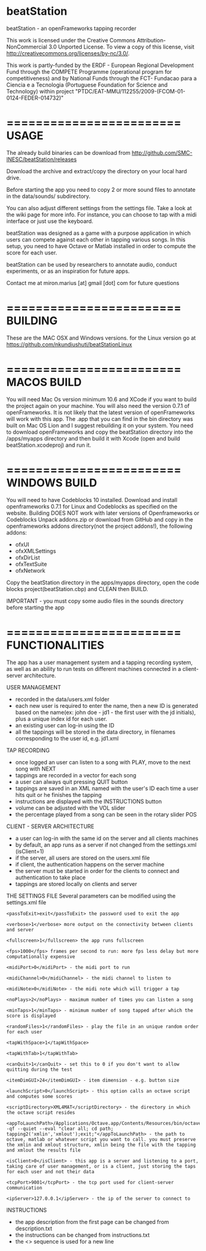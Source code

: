 beatStation
===========

beatStation - an openFrameworks tapping recorder

This work is licensed under the Creative Commons Attribution-NonCommercial 3.0 Unported License. To view a copy of this license, visit http://creativecommons.org/licenses/by-nc/3.0/.

This work is partly-funded by the ERDF - European Regional Development Fund through the COMPETE Programme (operational program for competitiveness) and by National Funds through the FCT-  Fundacao para a Ciencia e a Tecnologia (Portuguese Foundation for Science and Technology) within project "PTDC/EAT-MMU/112255/2009-(FCOM-01-0124-FEDER-014732)"

========================
USAGE
========================

The already build binaries can be download from http://github.com/SMC-INESC/beatStation/releases

Download the archive and extract/copy the directory on your local hard drive. 

Before starting the app you need to copy 2 or more sound files to annotate in the data/sounds/ subdirectory. 

You can also adjust different settings from the settings file. Take a look at the wiki page for more info. For instance, you can choose to tap with a midi interface or just use the keyboard. 

beatStation was designed as a game with a purpose application in which users can compete against each other in tapping various songs. In this setup, you need to have Octave or Matlab installed in order to compute the score for each user.

beatStation can be used by researchers to annotate audio, conduct experiments, or as an inspiration for future apps.

Contact me at miron.marius [at] gmail [dot] com for future questions


========================
BUILDING 
========================

These are the MAC OSX and Windows versions. for the Linux version go at https://github.com/nkundiushuti/beatStationLinux

========================
MACOS BUILD
========================

You will need Mac Os version minimum 10.6 and XCode if you want to build the project again on your machine. You will also need the version 0.7.1 of openFrameworks. It is not likely that the latest version of openFrameworks will work with this app.
The .app that you can find in the bin directory was built on Mac OS Lion and I suggest rebuilding it on your system. 
You need to download openFrameworks and copy the beatStation directory into the /apps/myapps directory and then build it with Xcode (open and build beatStation.xcodeproj) and run it.

========================
WINDOWS BUILD
========================

You will need to have Codeblocks 10 installed.
Download and install openframeworks 0.7.1 for Linux and Codeblocks as specified on the website.
Building DOES NOT work with later versions of Openframeworks or Codeblocks 
Unpack addons.zip or download from GitHub and copy in the openframeworks addons directory(not the project addons!), the following addons:
- ofxUI
- ofxXMLSettings
- ofxDirList
- ofxTextSuite
- ofxNetwork

Copy the beatStation directory in the apps/myapps directory, open the code blocks project(beatStation.cbp) and CLEAN then BUILD.


IMPORTANT - you must copy some audio files in the sounds directory before starting the app


========================
FUNCTIONALITIES
========================

The app has a user management system and a tapping recording system, as well as an ability to run tests on different machines connected in a client-server architecture. 

USER MANAGEMENT
- recorded in the data/users.xml folder
- each new user is required to enter the name, then a new ID is generated based on the name(ex: john doe - jd1 - the first user with the jd initials), plus a unique index id for each user. 
- an existing user can log-in using the ID 
- all the tappings will be stored in the data directory, in filenames corresponding to the user id, e.g. jd1.xml

TAP RECORDING
- once logged an user can listen to a song with PLAY, move to the next song with NEXT
- tappings are recorded in a vector for each song
- a user can always quit pressing QUIT button
- tappings are saved in an XML named with the user's ID each time a user hits quit or he finishes the tapping
- instructions are displayed with the INSTRUCTIONS button
- volume can be adjusted with the VOL slider
- the percentage played from a song can be seen in the rotary slider POS

CLIENT - SERVER ARCHITECTURE
- a user can log-in with the same id on the server and all clients machines
- by default, an app runs as a server if not changed from the settings.xml (isClient=1)
- if the server, all users are stored on the users.xml file
- if client, the authentication happens on the server machine
- the server must be started in order for the clients to connect and authentication to take place
- tappings are stored locally on clients and server

THE SETTINGS FILE
Several parameters can be modified using the settings.xml file
<settings>

    <passToExit>exit</passToExit> the password used to exit the app

    <verbose>1</verbose> more output on the connectivity between clients and server

    <fullscreen>1</fullscreen> the app runs fullscreen

    <fps>1000</fps> frames per second to run: more fps less delay but more computationally expensive

    <midiPort>0</midiPort> - the midi port to run

    <midiChannel>0</midiChannel> - the midi channel to listen to

    <midiNote>0</midiNote> - the midi note which will trigger a tap

    <noPlays>2</noPlays> - maximum number of times you can listen a song

    <minTaps>1</minTaps> - minimum number of song tapped after which the score is displayed
    
    <randomFiles>1</randomFiles> - play the file in an unique random order for each user

    <tapWithSpace>1</tapWithSpace>

    <tapWithTab>1</tapWithTab>

    <canQuit>1</canQuit> - set this to 0 if you don't want to allow quitting during the test

    <itemDimGUI>24</itemDimGUI> - item dimension - e.g. button size 

    <launchScript>0</launchScript> - this option calls an octave script and computes some scores

    <scriptDirectory>XML4MAT</scriptDirectory> - the directory in which the octave script resides

    <appToLaunchPath>/Applications/Octave.app/Contents/Resources/bin/octave -qf --quiet --eval "clear all; cd path; tapping2('xmlin','xmlout');exit;"</appToLaunchPath> - the path to octave, matlab or whatever script you want to call. you must preserve the xmlin and xmlout structure, xmlin being the file with the tapping and xmlout the results file

    <isClient>0</isClient> - this app is a server and listening to a port, taking care of user management, or is a client, just storing the taps for each user and not their data

    <tcpPort>9001</tcpPort> - the tcp port used for client-server communication 

    <ipServer>127.0.0.1</ipServer> - the ip of the server to connect to
</settings>

INSTRUCTIONS
- the app description from the first page can be changed from description.txt
- the instructions can be changed from instructions.txt
- the <> sequence is used for a new line

